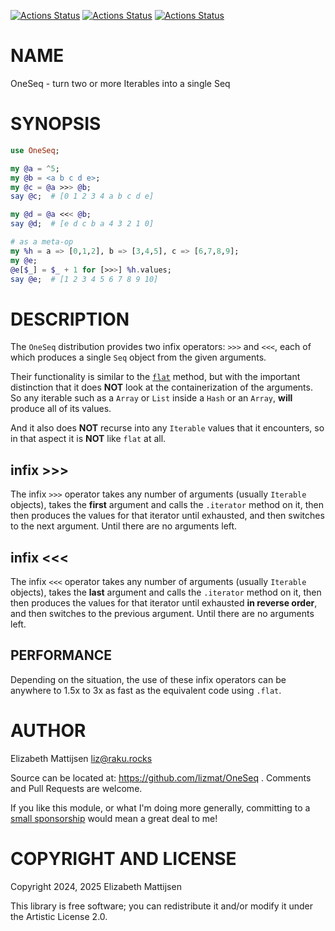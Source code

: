 [![Actions Status](https://github.com/lizmat/OneSeq/actions/workflows/linux.yml/badge.svg)](https://github.com/lizmat/OneSeq/actions) [![Actions Status](https://github.com/lizmat/OneSeq/actions/workflows/macos.yml/badge.svg)](https://github.com/lizmat/OneSeq/actions) [![Actions Status](https://github.com/lizmat/OneSeq/actions/workflows/windows.yml/badge.svg)](https://github.com/lizmat/OneSeq/actions)

NAME
====

OneSeq - turn two or more Iterables into a single Seq

SYNOPSIS
========

```raku
use OneSeq;

my @a = ^5;
my @b = <a b c d e>;
my @c = @a >>> @b;
say @c;  # [0 1 2 3 4 a b c d e]

my @d = @a <<< @b;
say @d;  # [e d c b a 4 3 2 1 0]

# as a meta-op
my %h = a => [0,1,2], b => [3,4,5], c => [6,7,8,9];
my @e;
@e[$_] = $_ + 1 for [>>>] %h.values;
say @e;  # [1 2 3 4 5 6 7 8 9 10]
```

DESCRIPTION
===========

The `OneSeq` distribution provides two infix operators: `>>>` and `<<<`, each of which produces a single `Seq` object from the given arguments.

Their functionality is similar to the [`flat`](https://docs.raku.org/routine/flat) method, but with the important distinction that it does **NOT** look at the containerization of the arguments. So any iterable such as a `Array` or `List` inside a `Hash` or an `Array`, **will** produce all of its values.

And it also does **NOT** recurse into any `Iterable` values that it encounters, so in that aspect it is **NOT** like `flat` at all.

infix >>>
---------

The infix `>>>` operator takes any number of arguments (usually `Iterable` objects), takes the **first** argument and calls the `.iterator` method on it, then then produces the values for that iterator until exhausted, and then switches to the next argument. Until there are no arguments left.

infix <<<
---------

The infix `<<<` operator takes any number of arguments (usually `Iterable` objects), takes the **last** argument and calls the `.iterator` method on it, then then produces the values for that iterator until exhausted **in reverse order**, and then switches to the previous argument. Until there are no arguments left.

PERFORMANCE
-----------

Depending on the situation, the use of these infix operators can be anywhere to 1.5x to 3x as fast as the equivalent code using `.flat`.

AUTHOR
======

Elizabeth Mattijsen <liz@raku.rocks>

Source can be located at: https://github.com/lizmat/OneSeq . Comments and Pull Requests are welcome.

If you like this module, or what I'm doing more generally, committing to a [small sponsorship](https://github.com/sponsors/lizmat/) would mean a great deal to me!

COPYRIGHT AND LICENSE
=====================

Copyright 2024, 2025 Elizabeth Mattijsen

This library is free software; you can redistribute it and/or modify it under the Artistic License 2.0.


